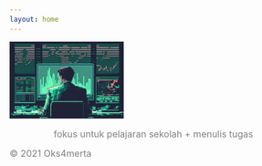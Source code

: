 ```yaml
---
layout: home
---
```


<style>
.custom-image {
  width: 200px;
  height: auto;
}
</style>

<img src="stock.jpg" alt="image" class="custom-image">
<div style="text-align: center;">

<!-- TradingView Widget BEGIN -->
<div class="tradingview-widget-container">
  <div id="tradingview_dbefd"></div>
  <div class="tradingview-widget-copyright"><a href="https://id.tradingview.com/" rel="noopener nofollow" target="_blank"></a></div>
  <script type="text/javascript" src="https://s3.tradingview.com/tv.js"></script>
  <script type="text/javascript">
  new TradingView.widget(
  {
  "autosize": true,
  "symbol": "OANDA:XAUUSD",
  "interval": "240",
  "timezone": "Asia/Bangkok",
  "theme": "dark",
  "style": "2",
  "locale": "id",
  "enable_publishing": false,
  "backgroundColor": "rgba(0, 0, 0, 1)",
  "gridColor": "rgba(240, 243, 250, 0)",
  "hide_top_toolbar": true,
  "save_image": false,
  "hide_volume": true,
  "container_id": "tradingview_dbefd"
}
  );
  </script>
</div>
<!-- TradingView Widget END -->

<script type="text/javascript" src="https://files.coinmarketcap.com/static/widget/currency.js"></script><div class="coinmarketcap-currency-widget" data-currencyid="4702" data-base="IDR" data-secondary="" data-ticker="true" data-rank="true" data-marketcap="true" data-volume="true" data-statsticker="true" data-stats="IDR"></div>

  <span style="color: gray; font-size: medium;">fokus untuk pelajaran sekolah + menulis tugas</span>
</div>

<span style="color: gray; font-size: medium;"> © 2021 Oks4merta</span>